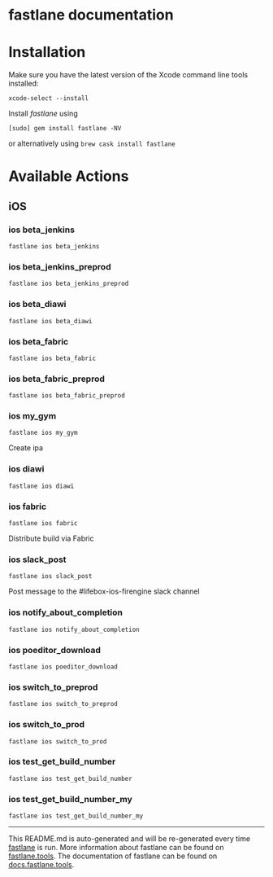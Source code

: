 fastlane documentation
================
# Installation

Make sure you have the latest version of the Xcode command line tools installed:

```
xcode-select --install
```

Install _fastlane_ using
```
[sudo] gem install fastlane -NV
```
or alternatively using `brew cask install fastlane`

# Available Actions
## iOS
### ios beta_jenkins
```
fastlane ios beta_jenkins
```

### ios beta_jenkins_preprod
```
fastlane ios beta_jenkins_preprod
```

### ios beta_diawi
```
fastlane ios beta_diawi
```

### ios beta_fabric
```
fastlane ios beta_fabric
```

### ios beta_fabric_preprod
```
fastlane ios beta_fabric_preprod
```

### ios my_gym
```
fastlane ios my_gym
```
Create ipa
### ios diawi
```
fastlane ios diawi
```

### ios fabric
```
fastlane ios fabric
```
Distribute build via Fabric
### ios slack_post
```
fastlane ios slack_post
```
Post message to the #lifebox-ios-firengine slack channel
### ios notify_about_completion
```
fastlane ios notify_about_completion
```

### ios poeditor_download
```
fastlane ios poeditor_download
```

### ios switch_to_preprod
```
fastlane ios switch_to_preprod
```

### ios switch_to_prod
```
fastlane ios switch_to_prod
```

### ios test_get_build_number
```
fastlane ios test_get_build_number
```

### ios test_get_build_number_my
```
fastlane ios test_get_build_number_my
```


----

This README.md is auto-generated and will be re-generated every time [fastlane](https://fastlane.tools) is run.
More information about fastlane can be found on [fastlane.tools](https://fastlane.tools).
The documentation of fastlane can be found on [docs.fastlane.tools](https://docs.fastlane.tools).

